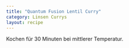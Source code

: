 ```yaml
---
title: "Quantum Fusion Lentil Curry"
category: Linsen Currys
layout: recipe
---
```


<p>Kochen für 30 Minuten bei mittlerer Temperatur.</p>
